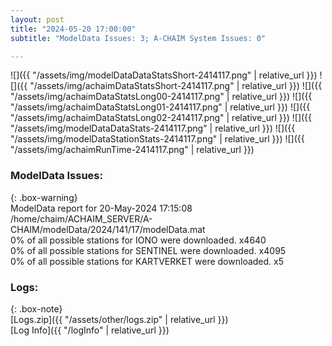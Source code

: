 ```yaml
---
layout: post
title: "2024-05-20 17:00:00"
subtitle: "ModelData Issues: 3; A-CHAIM System Issues: 0"

---
```


![]({{ "/assets/img/modelDataDataStatsShort-2414117.png" | relative_url }})
![]({{ "/assets/img/achaimDataStatsShort-2414117.png" | relative_url }})
![]({{ "/assets/img/achaimDataStatsLong00-2414117.png" | relative_url }})
![]({{ "/assets/img/achaimDataStatsLong01-2414117.png" | relative_url }})
![]({{ "/assets/img/achaimDataStatsLong02-2414117.png" | relative_url }})
![]({{ "/assets/img/modelDataDataStats-2414117.png" | relative_url }})
![]({{ "/assets/img/modelDataStationStats-2414117.png" | relative_url }})
![]({{ "/assets/img/achaimRunTime-2414117.png" | relative_url }})


### ModelData Issues:  
  
{: .box-warning}  
 ModelData report for 20-May-2024 17:15:08   
 /home/chaim/ACHAIM_SERVER/A-CHAIM/modelData/2024/141/17/modelData.mat   
 0% of all possible stations for IONO were downloaded. x4640   
 0% of all possible stations for SENTINEL were downloaded. x4095   
 0% of all possible stations for KARTVERKET were downloaded. x5   
  


### Logs:  
  
{: .box-note}  
[Logs.zip]({{ "/assets/other/logs.zip" | relative_url }})  
[Log Info]({{ "/logInfo" | relative_url }})  
